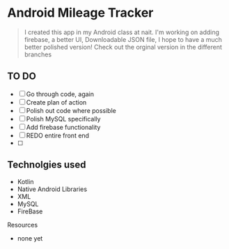 # Android Mileage Tracker

> I created this app in my Android class at nait. I'm working on adding firebase, a better UI, Downloadable JSON file, I hope to have a much better polished version! Check out the orginal version in the different branches

## TO DO
 - [ ] Go through code, again
 - [ ] Create plan of action
 - [ ] Polish out code where possible
  - [ ] Polish MySQL specifically
 - [ ] Add firebase functionality
 - [ ] REDO entire front end
 - [ ] 

## Technolgies used
 - Kotlin
 - Native Android Libraries
 - XML
 - MySQL
 - FireBase

Resources
 - none yet
